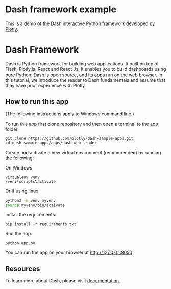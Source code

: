 # Dash framework example
This is a demo of the Dash interactive Python framework developed by [Plotly](https://plot.ly/).

# Dash Framework
Dash is Python framework for building web applications. It built on top of Flask, Plotly.js, React and React Js. It enables you to build dashboards using pure Python. Dash is open source, and its apps run on the web browser. In this tutorial, we introduce the reader to Dash fundamentals and assume that they have prior experience with Plotly.


## How to run this app

(The following instructions apply to Windows command line.)

To run this app first clone repository and then open a terminal to the app folder.

```
git clone https://github.com/plotly/dash-sample-apps.git
cd dash-sample-apps/apps/dash-web-trader
```

Create and activate a new virtual environment (recommended) by running
the following:

On Windows

```
virtualenv venv 
\venv\scripts\activate
```

Or if using linux

```bash
python3 -m venv myvenv
source myvenv/bin/activate
```

Install the requirements:

```
pip install -r requirements.txt
```
Run the app:

```
python app.py
```
You can run the app on your browser at http://127.0.0.1:8050

## Resources

To learn more about Dash, please visit [documentation](https://plot.ly/dash).
